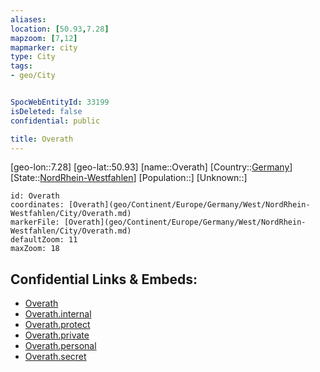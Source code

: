 ```yaml
---
aliases: 
location: [50.93,7.28]
mapzoom: [7,12] 
mapmarker: city 
type: City
tags:
- geo/City


SpocWebEntityId: 33199
isDeleted: false
confidential: public

title: Overath
---
```

[geo-lon::7.28]
[geo-lat::50.93]
[name::Overath]
[Country::[Germany](geo/Continent/Europe/Germany.md)]
[State::[NordRhein-Westfahlen](NordRhein-Westfahlen)]
[Population::]
[Unknown::]


```leaflet
id: Overath
coordinates: [Overath](geo/Continent/Europe/Germany/West/NordRhein-Westfahlen/City/Overath.md)
markerFile: [Overath](geo/Continent/Europe/Germany/West/NordRhein-Westfahlen/City/Overath.md)
defaultZoom: 11 
maxZoom: 18
```


## Confidential Links & Embeds: 
- [Overath](../../../../../../../../_public/geo/Continent/Europe/Germany/West/NordRhein-Westfahlen/City/Overath.md) 
- [Overath.internal](../../../../../../../../_internal/geo/Continent/Europe/Germany/West/NordRhein-Westfahlen/City/Overath.internal.md) 
- [Overath.protect](../../../../../../../../_protect/geo/Continent/Europe/Germany/West/NordRhein-Westfahlen/City/Overath.protect.md) 
- [Overath.private](../../../../../../../../_private/geo/Continent/Europe/Germany/West/NordRhein-Westfahlen/City/Overath.private.md) 
- [Overath.personal](../../../../../../../../_personal/geo/Continent/Europe/Germany/West/NordRhein-Westfahlen/City/Overath.personal.md) 
- [Overath.secret](../../../../../../../../_secret/geo/Continent/Europe/Germany/West/NordRhein-Westfahlen/City/Overath.secret.md) 
